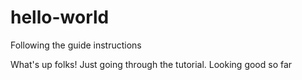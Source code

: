 # hello-world
Following the guide instructions

What's up folks!
Just going through the tutorial. Looking good so far
